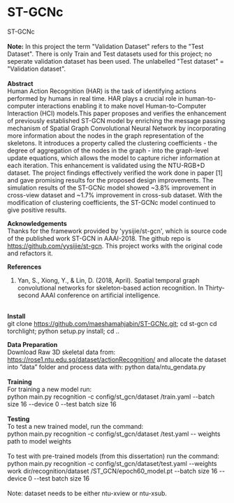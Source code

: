 # ST-GCNc
ST-GCNc  <br />
 <br /> **Note:** In this project the term "Validation Dataset" refers to the "Test Dataset". There is only Train and Test datasets used for this project; no seperate validation dataset has been used. The unlabelled "Test dataset" = "Validation dataset".  <br /> <br />
**Abstract** <br />
Human Action Recognition (HAR) is the task of identifying actions performed by humans in real time. HAR plays a crucial role in human-to-computer interactions enabling it to make novel Human-to-Computer Interaction (HCI) models.This paper proposes and verifies the enhancement of previously established ST-GCN model by enriching the message passing mechanism of Spatial Graph Convolutional Neural Network by incorporating more information about the nodes in the graph representation of the skeletons. It introduces a property called the clustering coefficients - the degree of aggregation of the nodes in the graph - into the graph-level update equations, which allows the model to capture richer information at each iteration. This enhancement is validated using the NTU-RGB+D dataset. The project findings effectively verified the work done in paper [1] and gave promising results for the proposed design improvements. The simulation results of the ST-GCNc model showed ~3.8% improvement in cross-view dataset and ~1.7% improvement in cross-sub dataset. With the modification of clustering coefficients, the ST-GCNc model continued to give positive results. 


**Acknowledgements** <br />
Thanks for the framework provided by 'yysijie/st-gcn', which is source code of the published work ST-GCN in AAAI-2018. The github repo is https://github.com/yysijie/st-gcn. This project works with the original code and refactors it.

**References** <br />
1. Yan, S., Xiong, Y., & Lin, D. (2018, April). Spatial temporal graph convolutional networks for skeleton-based action recognition. In Thirty-second AAAI conference on artificial intelligence. <br /> <br />

**Install** <br />
git clone https://github.com/maeshamahjabin/ST-GCNc.git; cd st-gcn cd torchlight; python setup.py install; cd ..

**Data Preparation** <br />
Download Raw 3D skeletal data from: https://rose1.ntu.edu.sg/dataset/actionRecognition/ and allocate the dataset into ”data” folder and process data with: python data/ntu_gendata.py  <br />  <br />
**Training** <br />
For training a new model run:  <br />
python main.py recognition -c config/st_gcn/dataset /train.yaml --batch size 16 --device 0 --test batch size 16  <br />  <br />
**Testing**  <br />
To test a new trained model, run the command:  <br />
python main.py recognition -c config/st_gcn/dataset /test.yaml -- weights path to model weights  <br />  <br />
To test with pre-trained models (from this dissertation) run the command:  <br />
python main.py recognition -c config/st_gcn/dataset/test.yaml --weights work dir/recognition/dataset /ST_GCN/epoch60_model.pt --batch size 16 --device 0 --test batch size 16  <br />  <br />
Note: dataset needs to be either ntu-xview or ntu-xsub.
